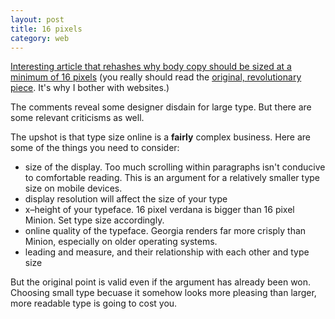 ```yaml
---
layout: post
title: 16 pixels
category: web
---
```


[Interesting article that rehashes why body copy should be sized at a minimum of 16 pixels](http://www.smashingmagazine.com/2011/10/07/16-pixels-body-copy-anything-less-costly-mistake/) (you really should read the [original, revolutionary piece](http://www.informationarchitects.jp/en/100e2r/). It's why I bother with websites.)

The comments reveal some designer disdain for large type. But there are some relevant criticisms as well.

The upshot is that type size online is a **fairly** complex business. Here are some of the things you need to consider:

* size of the display. Too much scrolling within paragraphs isn't conducive to comfortable reading. This is an argument for a relatively smaller type size on mobile devices.
* display resolution will affect the size of your type
* x–height of your typeface. 16 pixel verdana is bigger than 16 pixel Minion. Set type size accordingly.
* online quality of the typeface. Georgia renders far more crisply than Minion, especially on older operating systems.
* leading and measure, and their relationship with each other and type size

But the original point is valid even if the argument has already been won. Choosing small type becuase it somehow looks more pleasing than larger, more readable type is going to cost you.
